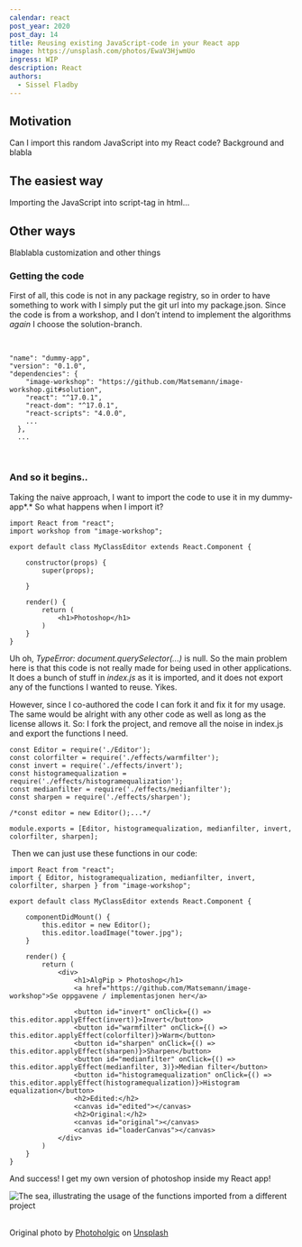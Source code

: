 ```yaml
---
calendar: react
post_year: 2020
post_day: 14
title: Reusing existing JavaScript-code in your React app
image: https://unsplash.com/photos/EwaV3HjwmUo
ingress: WIP
description: React
authors:
  - Sissel Fladby
---
```

## **Motivation**

Can I import this random JavaScript into my React code? Background and blabla

## **The easiest way**

Importing the JavaScript into script-tag in html...

## **Other ways**

Blablabla customization and other things

### Getting the code

First of all, this code is not in any package registry, so in order to have something to work with I simply put the git url into my package.json. Since the code is from a workshop, and I don’t intend to implement the algorithms *again* I choose the solution-branch.

 

```
"name": "dummy-app",
"version": "0.1.0",
"dependencies": {
    "image-workshop": "https://github.com/Matsemann/image-workshop.git#solution",
    "react": "^17.0.1",
    "react-dom": "^17.0.1",
    "react-scripts": "4.0.0",
    ...
  },
  ...
```

 

### And so it begins..

Taking the naive approach, I want to import the code to use it in my dummy-app*.* So what happens when I import it?

```
import React from "react";
import workshop from "image-workshop";

export default class MyClassEditor extends React.Component {

    constructor(props) {
        super(props);

    }

    render() {
        return (
            <h1>Photoshop</h1>
        )
    }
}
```

Uh oh, *TypeError: document.querySelector(...)* is null. So the main problem here is that this code is not really made for being used in other applications. It does a bunch of stuff in *index.js* as it is imported, and it does not export any of the functions I wanted to reuse. Yikes. 

However, since I co-authored the code I can fork it and fix it for my usage. The same would be alright with any other code as well as long as the license allows it. So: I fork the project, and remove all the noise in index.js and export the functions I need.

```
const Editor = require('./Editor');
const colorfilter = require('./effects/warmfilter');
const invert = require('./effects/invert');
const histogramequalization = require('./effects/histogramequalization');
const medianfilter = require('./effects/medianfilter');
const sharpen = require('./effects/sharpen');

/*const editor = new Editor();...*/

module.exports = [Editor, histogramequalization, medianfilter, invert, colorfilter, sharpen];

```

 Then we can just use these functions in our code:

```
import React from "react";
import { Editor, histogramequalization, medianfilter, invert, colorfilter, sharpen } from "image-workshop";

export default class MyClassEditor extends React.Component {

    componentDidMount() {
        this.editor = new Editor();
        this.editor.loadImage("tower.jpg");
    }

    render() {
        return (
            <div>
                <h1>AlgPip > Photoshop</h1>
                <a href="https://github.com/Matsemann/image-workshop">Se oppgavene / implementasjonen her</a>
        
                <button id="invert" onClick={() => this.editor.applyEffect(invert)}>Invert</button>
                <button id="warmfilter" onClick={() => this.editor.applyEffect(colorfilter)}>Warm</button>
                <button id="sharpen" onClick={() => this.editor.applyEffect(sharpen)}>Sharpen</button>
                <button id="medianfilter" onClick={() => this.editor.applyEffect(medianfilter, 3)}>Median filter</button>
                <button id="histogramequalization" onClick={() => this.editor.applyEffect(histogramequalization)}>Histogram equalization</button>
                <h2>Edited:</h2>
                <canvas id="edited"></canvas>
                <h2>Original:</h2>
                <canvas id="original"></canvas>
                <canvas id="loaderCanvas"></canvas>
            </div>
        )
    }
}

```

And success! I get my own version of photoshop inside my React app!

![The sea, illustrating the usage of the functions imported from a different project](assets/ocean.png "Comparison of edited and final image after I have played around with my new photoshop! ")

\
Original photo by [Photoholgic](https://unsplash.com/@photoholgic?utm_source=unsplash&utm_medium=referral&utm_content=creditCopyText) on [Unsplash](https://unsplash.com/?utm_source=unsplash&utm_medium=referral&utm_content=creditCopyText)